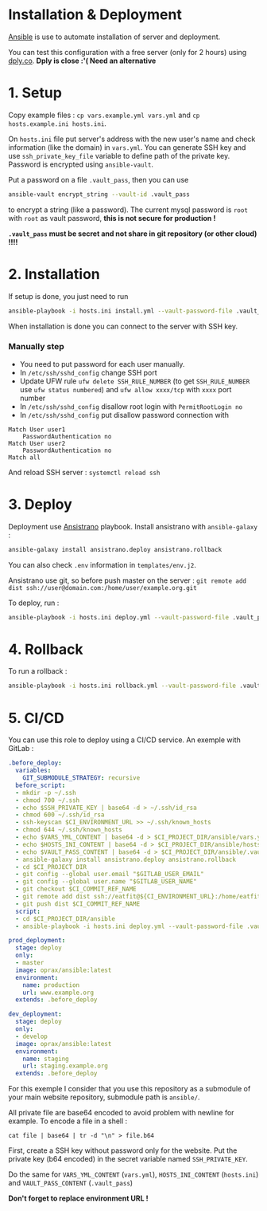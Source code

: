 Installation & Deployment
=========================

[Ansible](https://docs.ansible.com/ansible/) is use to automate installation of server and deployment.

You can test this configuration with a free server (only for 2 hours) using [dply.co](https://dply.co/b/ROSJbb7w). **Dply is close :'( Need an alternative**

# 1. Setup

Copy example files : `cp vars.example.yml vars.yml` and `cp hosts.example.ini hosts.ini`.

On `hosts.ini` file put server's address with the new user's name and check information (like the domain) in `vars.yml`.
You can generate SSH key and use `ssh_private_key_file` variable to define path of the private key.
Password is encrypted using `ansible-vault`.

Put a password on a file `.vault_pass`, then you can use
```bash
ansible-vault encrypt_string --vault-id .vault_pass
```
to encrypt a string (like a password).
The current mysql password is `root` with `root` as vault password, **this is
not secure for production !**

**`.vault_pass` must be secret and not share in git repository (or other cloud) !!!!**

# 2. Installation

If setup is done, you just need to run 
```bash
ansible-playbook -i hosts.ini install.yml --vault-password-file .vault_pass
```

When installation is done you can connect to the server with SSH key.

### Manually step

 - You need to put password for each user manually.
 - In `/etc/ssh/sshd_config` change SSH port
 - Update UFW rule `ufw delete SSH_RULE_NUMBER` (to get `SSH_RULE_NUMBER` use `ufw status numbered`) and `ufw allow xxxx/tcp` with `xxxx` port number 
 - In `/etc/ssh/sshd_config` disallow root login with `PermitRootLogin no`
 - In `/etc/ssh/sshd_config` put disallow password connection with 
```
Match User user1
    PasswordAuthentication no
Match User user2
    PasswordAuthentication no
Match all
```
And reload SSH server : `systemctl reload ssh`
# 3. Deploy


Deployment use [Ansistrano](https://github.com/ansistrano/deploy) playbook. Install ansistrano with `ansible-galaxy` :
```bash
ansible-galaxy install ansistrano.deploy ansistrano.rollback
```
You can also check `.env` information in `templates/env.j2`.

Ansistrano use git, so before push master on the server :
`git remote add dist ssh://user@domain.com:/home/user/example.org.git`

To deploy, run :
```bash
ansible-playbook -i hosts.ini deploy.yml --vault-password-file .vault_pass
```

# 4. Rollback

To run a rollback :
```bash
ansible-playbook -i hosts.ini rollback.yml --vault-password-file .vault_pass
```

# 5. CI/CD

You can use this role to deploy using a CI/CD service.
An exemple with GitLab :

```yml
.before_deploy:
  variables:
    GIT_SUBMODULE_STRATEGY: recursive
  before_script:
  - mkdir -p ~/.ssh
  - chmod 700 ~/.ssh
  - echo $SSH_PRIVATE_KEY | base64 -d > ~/.ssh/id_rsa
  - chmod 600 ~/.ssh/id_rsa
  - ssh-keyscan $CI_ENVIRONMENT_URL >> ~/.ssh/known_hosts
  - chmod 644 ~/.ssh/known_hosts
  - echo $VARS_YML_CONTENT | base64 -d > $CI_PROJECT_DIR/ansible/vars.yml
  - echo $HOSTS_INI_CONTENT | base64 -d > $CI_PROJECT_DIR/ansible/hosts.ini
  - echo $VAULT_PASS_CONTENT | base64 -d > $CI_PROJECT_DIR/ansible/.vault_pass
  - ansible-galaxy install ansistrano.deploy ansistrano.rollback
  - cd $CI_PROJECT_DIR
  - git config --global user.email "$GITLAB_USER_EMAIL"
  - git config --global user.name "$GITLAB_USER_NAME"
  - git checkout $CI_COMMIT_REF_NAME
  - git remote add dist ssh://eatfit@${CI_ENVIRONMENT_URL}:/home/eatfit/${CI_ENVIRONMENT_URL}.git
  - git push dist $CI_COMMIT_REF_NAME
  script:
  - cd $CI_PROJECT_DIR/ansible
  - ansible-playbook -i hosts.ini deploy.yml --vault-password-file .vault_pass

prod_deployment:
  stage: deploy
  only:
  - master
  image: oprax/ansible:latest
  environment:
    name: production
    url: www.example.org
  extends: .before_deploy

dev_deployment:
  stage: deploy
  only:
  - develop
  image: oprax/ansible:latest
  environment:
    name: staging
    url: staging.example.org
  extends: .before_deploy
```

For this exemple I consider that you use this repository as a submodule of your main website repository, submodule path is `ansible/`.

All private file are base64 encoded to avoid problem with newline for example.
To encode a file in a shell : 

```shell
cat file | base64 | tr -d "\n" > file.b64
```

First, create a SSH key without password only for the website. Put the private key (b64 encoded) in the secret variable named `SSH_PRIVATE_KEY`.

Do the same for `VARS_YML_CONTENT` (`vars.yml`), `HOSTS_INI_CONTENT` (`hosts.ini`) and `VAULT_PASS_CONTENT` (`.vault_pass`)

**Don't forget to replace environment URL !**
